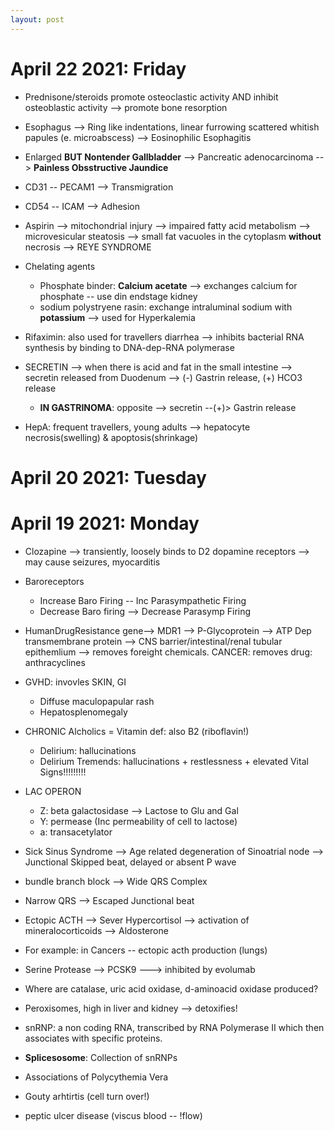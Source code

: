 ```yaml
---
layout: post
---
```


# April 22 2021: Friday

- Prednisone/steroids promote osteoclastic activity AND inhibit osteoblastic activity --> promote bone resorption

- Esophagus --> Ring like indentations, linear furrowing scattered whitish papules (e. microabscess) --> Eosinophilic Esophagitis 

- Enlarged __BUT Nontender Gallbladder__ --> Pancreatic adenocarcinoma --> __Painless Obsstructive Jaundice__

- CD31 -- PECAM1 --> Transmigration
- CD54 -- ICAM --> Adhesion

- Aspirin --> mitochondrial injury --> impaired fatty acid metabolism --> microvesicular steatosis --> small fat vacuoles in the cytoplasm __without__ necrosis --> REYE SYNDROME


- Chelating agents
    - Phosphate binder: __Calcium acetate__ --> exchanges calcium for phosphate -- use din endstage kidney
    - sodium polystryene rasin: exchange intraluminal sodium with __potassium__ --> used for Hyperkalemia
   
- Rifaximin: also used for travellers diarrhea --> inhibits bacterial RNA synthesis by binding to DNA-dep-RNA polymerase

- SECRETIN --> when there is acid and fat in the small intestine --> secretin released from Duodenum --> (-) Gastrin release, (+) HCO3 release
    - __IN GASTRINOMA__: opposite --> secretin --(+)> Gastrin release

- HepA: frequent travellers, young adults --> hepatocyte necrosis(swelling) & apoptosis(shrinkage)


# April 20 2021: Tuesday


# April 19 2021: Monday


- Clozapine --> transiently, loosely binds to D2 dopamine receptors --> may cause seizures, myocarditis

- Baroreceptors
    - Increase Baro Firing -- Inc Parasympathetic Firing
    - Decrease Baro firing --> Decrease Parasymp Firing


- HumanDrugResistance gene--> MDR1 --> P-Glycoprotein --> ATP Dep transmembrane protein --> CNS barrier/intestinal/renal tubular epithemlium --> removes foreight chemicals. CANCER: removes drug: anthracyclines


- GVHD: invovles SKIN, GI
    - Diffuse maculopapular rash
    - Hepatosplenomegaly


- CHRONIC Alcholics = Vitamin def: also B2 (riboflavin!)
    - Delirium: hallucinations
    - Delirium Tremends: hallucinations + restlessness + elevated Vital Signs!!!!!!!!!
 

 - LAC OPERON
    - Z: beta galactosidase --> Lactose to Glu and Gal
    - Y: permease (Inc permeability of cell to lactose)
    - a: transacetylator

- Sick Sinus Syndrome --> Age related degeneration of Sinoatrial node --> Junctional Skipped beat, delayed or absent P wave



- bundle branch block --> Wide QRS Complex
- Narrow QRS --> Escaped Junctional beat


- Ectopic ACTH --> Sever Hypercortisol --> activation of mineralocorticoids --> Aldosterone
 - For example: in Cancers -- ectopic acth production (lungs)

- Serine Protease --> PCSK9 ---> inhibited by evolumab

- Where are catalase, uric acid oxidase, d-aminoacid oxidase produced?
 - Peroxisomes, high in liver and kidney --> detoxifies!


- snRNP: a non coding RNA, transcribed by RNA Polymerase II which then associates with specific proteins.
 - __Splicesosome__: Collection of snRNPs


 - Associations of Polycythemia Vera
  - Gouty arhtirtis (cell turn over!)
  - peptic ulcer disease (viscus blood -- !flow)
